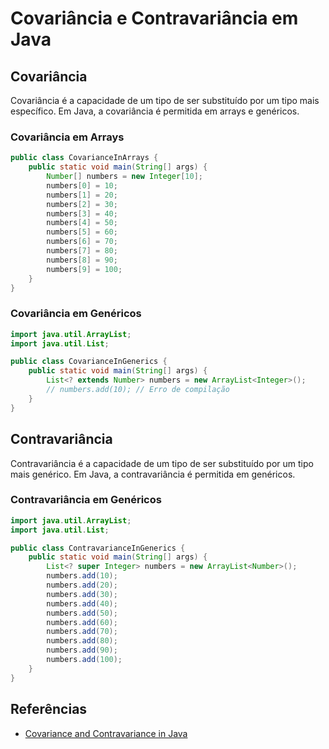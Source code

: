 # Covariância e Contravariância em Java

## Covariância

Covariância é a capacidade de um tipo de ser substituído por um tipo mais específico. Em Java, a covariância é permitida em arrays e genéricos.

### Covariância em Arrays

```java
public class CovarianceInArrays {
    public static void main(String[] args) {
        Number[] numbers = new Integer[10];
        numbers[0] = 10;
        numbers[1] = 20;
        numbers[2] = 30;
        numbers[3] = 40;
        numbers[4] = 50;
        numbers[5] = 60;
        numbers[6] = 70;
        numbers[7] = 80;
        numbers[8] = 90;
        numbers[9] = 100;
    }
}
```

### Covariância em Genéricos

```java
import java.util.ArrayList;
import java.util.List;

public class CovarianceInGenerics {
    public static void main(String[] args) {
        List<? extends Number> numbers = new ArrayList<Integer>();
        // numbers.add(10); // Erro de compilação
    }
}
```

## Contravariância

Contravariância é a capacidade de um tipo de ser substituído por um tipo mais genérico. Em Java, a contravariância é permitida em genéricos.

### Contravariância em Genéricos

```java
import java.util.ArrayList;
import java.util.List;

public class ContravarianceInGenerics {
    public static void main(String[] args) {
        List<? super Integer> numbers = new ArrayList<Number>();
        numbers.add(10);
        numbers.add(20);
        numbers.add(30);
        numbers.add(40);
        numbers.add(50);
        numbers.add(60);
        numbers.add(70);
        numbers.add(80);
        numbers.add(90);
        numbers.add(100);
    }
}
```

## Referências

- [Covariance and Contravariance in Java](https://www.baeldung.com/java-covariance-contra-variance)